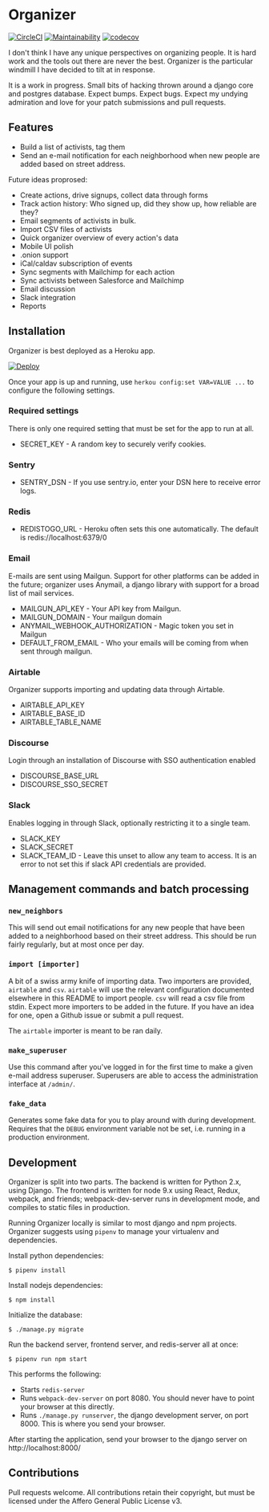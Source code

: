 # Organizer

[![CircleCI](https://circleci.com/gh/tdfischer/organizer.svg?style=svg)](https://circleci.com/gh/tdfischer/organizer)
[![Maintainability](https://api.codeclimate.com/v1/badges/86f7c614494ac53194e2/maintainability)](https://codeclimate.com/github/tdfischer/organizer/maintainability)
[![codecov](https://codecov.io/gh/tdfischer/organizer/branch/master/graph/badge.svg)](https://codecov.io/gh/tdfischer/organizer)


I don't think I have any unique perspectives on organizing people. It is hard
work and the tools out there are never the best. Organizer is the particular
windmill I have decided to tilt at in response.

It is a work in progress. Small bits of hacking thrown around a django core and
postgres database. Expect bumps. Expect bugs. Expect my undying admiration and
love for your patch submissions and pull requests.

## Features

* Build a list of activists, tag them
* Send an e-mail notification for each neighborhood when new people are added
  based on street address.

Future ideas proprosed:

* Create actions, drive signups, collect data through forms
* Track action history: Who signed up, did they show up, how reliable are they?
* Email segments of activists in bulk.
* Import CSV files of activists
* Quick organizer overview of every action's data
* Mobile UI polish
* .onion support
* iCal/caldav subscription of events
* Sync segments with Mailchimp for each action
* Sync activists between Salesforce and Mailchimp
* Email discussion
* Slack integration
* Reports

## Installation

Organizer is best deployed as a Heroku app.

[![Deploy](https://www.herokucdn.com/deploy/button.svg)](https://heroku.com/deploy)

Once your app is up and running, use ```herkou config:set VAR=VALUE ...``` to
configure the following settings.

### Required settings

There is only one required setting that must be set for the app to run at all.

* SECRET_KEY - A random key to securely verify cookies.

### Sentry

* SENTRY_DSN - If you use sentry.io, enter your DSN here to receive error logs.

### Redis

* REDISTOGO_URL - Heroku often sets this one automatically. The default is
  redis://localhost:6379/0

### Email

E-mails are sent using Mailgun. Support for other platforms can be added in the
future; organizer uses Anymail, a django library with support for a broad list
of mail services.

* MAILGUN_API_KEY - Your API key from Mailgun.
* MAILGUN_DOMAIN - Your mailgun domain 
* ANYMAIL_WEBHOOK_AUTHORIZATION - Magic token you set in Mailgun
* DEFAULT_FROM_EMAIL - Who your emails will be coming from when sent through
  mailgun.

### Airtable

Organizer supports importing and updating data through Airtable.

* AIRTABLE_API_KEY
* AIRTABLE_BASE_ID
* AIRTABLE_TABLE_NAME

### Discourse

Login through an installation of Discourse with SSO authentication enabled

* DISCOURSE_BASE_URL
* DISCOURSE_SSO_SECRET

### Slack

Enables logging in through Slack, optionally restricting it to a single team.

* SLACK_KEY
* SLACK_SECRET
* SLACK_TEAM_ID - Leave this unset to allow any team to access. It is an error
  to not set this if slack API credentials are provided.


## Management commands and batch processing

### ``new_neighbors``

This will send out email notifications for any new people that have been added
to a neighborhood based on their street address. This should be run fairly
regularly, but at most once per day.


### ``import [importer]``

A bit of a swiss army knife of importing data. Two importers are provided,
``airtable`` and ``csv``. ``airtable`` will use the relevant configuration
documented elsewhere in this README to import people. ``csv`` will read a csv
file from stdin. Expect more importers to be added in the future. If you have an
idea for one, open a Github issue or submit a pull request.

The ``airtable`` importer is meant to be ran daily.

### ``make_superuser``

Use this command after you've logged in for the first time to make a given
e-mail address superuser. Superusers are able to access the administration
interface at ``/admin/``.

### ``fake_data``

Generates some fake data for you to play around with during development.
Requires that the ``DEBUG`` environment variable not be set, i.e. running in a
production environment.

## Development

Organizer is split into two parts. The backend is written for Python 2.x, using
Django. The frontend is written for node 9.x using React, Redux, webpack, and
friends; webpack-dev-server runs in development mode, and compiles to static
files in production.

Running Organizer locally is similar to most django and npm projects. Organizer
suggests using ``pipenv`` to manage your virtualenv and dependencies.

Install python dependencies:

    $ pipenv install

Install nodejs dependencies:

    $ npm install

Initialize the database:

    $ ./manage.py migrate

Run the backend server, frontend server, and redis-server all at once:

    $ pipenv run npm start

This performs the following:

* Starts ``redis-server``
* Runs ``webpack-dev-server`` on port 8080. You should never have to point your
  browser at this directly.
* Runs ``./manage.py runserver``, the django development server, on port 8000.
  This is where you send your browser.

After starting the application, send your browser to the django server on
http://localhost:8000/

## Contributions

Pull requests welcome. All contributions retain their copyright, but must be
licensed under the Affero General Public License v3.
